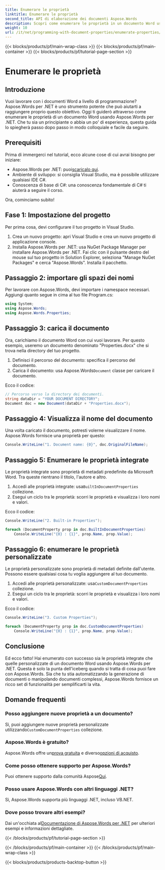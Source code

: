 ```yaml
---
title: Enumerare le proprietà
linktitle: Enumerare le proprietà
second_title: API di elaborazione dei documenti Aspose.Words
description: Scopri come enumerare le proprietà in un documento Word usando Aspose.Words per .NET con questa guida passo-passo. Perfetta per sviluppatori di tutti i livelli di competenza.
weight: 10
url: /it/net/programming-with-document-properties/enumerate-properties/
---
```


{{< blocks/products/pf/main-wrap-class >}}
{{< blocks/products/pf/main-container >}}
{{< blocks/products/pf/tutorial-page-section >}}

# Enumerare le proprietà

## Introduzione

Vuoi lavorare con i documenti Word a livello di programmazione? Aspose.Words per .NET è uno strumento potente che può aiutarti a raggiungere proprio questo obiettivo. Oggi ti guiderò attraverso come enumerare le proprietà di un documento Word usando Aspose.Words per .NET. Che tu sia un principiante o abbia un po' di esperienza, questa guida lo spiegherà passo dopo passo in modo colloquiale e facile da seguire.

## Prerequisiti

Prima di immergerci nel tutorial, ecco alcune cose di cui avrai bisogno per iniziare:

-  Aspose.Words per .NET: puoi[scaricalo qui](https://releases.aspose.com/words/net/).
- Ambiente di sviluppo: si consiglia Visual Studio, ma è possibile utilizzare qualsiasi IDE C#.
- Conoscenza di base di C#: una conoscenza fondamentale di C# ti aiuterà a seguire il corso.

Ora, cominciamo subito!

## Fase 1: Impostazione del progetto

Per prima cosa, devi configurare il tuo progetto in Visual Studio.

1. Crea un nuovo progetto: apri Visual Studio e crea un nuovo progetto di applicazione console.
2. Installa Aspose.Words per .NET: usa NuGet Package Manager per installare Aspose.Words per .NET. Fai clic con il pulsante destro del mouse sul tuo progetto in Solution Explorer, seleziona "Manage NuGet Packages" e cerca "Aspose.Words". Installa il pacchetto.

## Passaggio 2: importare gli spazi dei nomi

Per lavorare con Aspose.Words, devi importare i namespace necessari. Aggiungi quanto segue in cima al tuo file Program.cs:

```csharp
using System;
using Aspose.Words;
using Aspose.Words.Properties;
```

## Passaggio 3: carica il documento

Ora, carichiamo il documento Word con cui vuoi lavorare. Per questo esempio, useremo un documento denominato "Properties.docx" che si trova nella directory del tuo progetto.

1. Definisci il percorso del documento: specifica il percorso del documento.
2.  Carica il documento: usa Aspose.Words`Document` classe per caricare il documento.

Ecco il codice:

```csharp
// Percorso verso la directory dei documenti.
string dataDir = "YOUR DOCUMENT DIRECTORY";
Document doc = new Document(dataDir + "Properties.docx");
```

## Passaggio 4: Visualizza il nome del documento

Una volta caricato il documento, potresti volerne visualizzare il nome. Aspose.Words fornisce una proprietà per questo:

```csharp
Console.WriteLine("1. Document name: {0}", doc.OriginalFileName);
```

## Passaggio 5: Enumerare le proprietà integrate

Le proprietà integrate sono proprietà di metadati predefinite da Microsoft Word. Tra queste rientrano il titolo, l'autore e altro.

1.  Accedi alle proprietà integrate: usa`BuiltInDocumentProperties` collezione.
2. Esegui un ciclo tra le proprietà: scorri le proprietà e visualizza i loro nomi e valori.

Ecco il codice:

```csharp
Console.WriteLine("2. Built-in Properties");

foreach (DocumentProperty prop in doc.BuiltInDocumentProperties)
    Console.WriteLine("{0} : {1}", prop.Name, prop.Value);
```

## Passaggio 6: enumerare le proprietà personalizzate

Le proprietà personalizzate sono proprietà di metadati definite dall'utente. Possono essere qualsiasi cosa tu voglia aggiungere al tuo documento.

1.  Accedi alle proprietà personalizzate: usa`CustomDocumentProperties` collezione.
2. Esegui un ciclo tra le proprietà: scorri le proprietà e visualizza i loro nomi e valori.

Ecco il codice:

```csharp
Console.WriteLine("3. Custom Properties");

foreach (DocumentProperty prop in doc.CustomDocumentProperties)
    Console.WriteLine("{0} : {1}", prop.Name, prop.Value);
```

## Conclusione

Ed ecco fatto! Hai enumerato con successo sia le proprietà integrate che quelle personalizzate di un documento Word usando Aspose.Words per .NET. Questa è solo la punta dell'iceberg quando si tratta di cosa puoi fare con Aspose.Words. Sia che tu stia automatizzando la generazione di documenti o manipolando documenti complessi, Aspose.Words fornisce un ricco set di funzionalità per semplificarti la vita.

## Domande frequenti

### Posso aggiungere nuove proprietà a un documento?
 Sì, puoi aggiungere nuove proprietà personalizzate utilizzando`CustomDocumentProperties` collezione.

### Aspose.Words è gratuito?
 Aspose.Words offre un[prova gratuita](https://releases.aspose.com/) e diverso[opzioni di acquisto](https://purchase.aspose.com/buy).

### Come posso ottenere supporto per Aspose.Words?
 Puoi ottenere supporto dalla comunità Aspose[Qui](https://forum.aspose.com/c/words/8).

### Posso usare Aspose.Words con altri linguaggi .NET?
Sì, Aspose.Words supporta più linguaggi .NET, incluso VB.NET.

### Dove posso trovare altri esempi?
 Dai un'occhiata al[Documentazione di Aspose.Words per .NET](https://reference.aspose.com/words/net/) per ulteriori esempi e informazioni dettagliate.

{{< /blocks/products/pf/tutorial-page-section >}}

{{< /blocks/products/pf/main-container >}}
{{< /blocks/products/pf/main-wrap-class >}}

{{< blocks/products/products-backtop-button >}}
